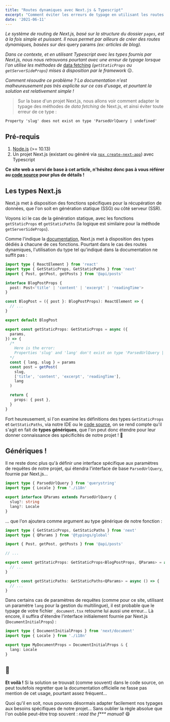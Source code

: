```yaml
---
title: "Routes dynamiques avec Next.js & Typescript"
excerpt: "Comment éviter les erreurs de typage en utilisant les routes dynamiques de Next.js"
date: '2021-06-11'
---
```


_Le système de_ routing _de Next.js, basé sur la structure du dossier `pages`, est à la fois simple et puissant. Il nous permet par ailleurs de créer des routes dynamiques, basées sur des_ query params _(ex: articles de blog)._

_Dans ce contexte, et en utilisant Typescript avec les types fournis par Next.js, nous nous retrouvons pourtant avec une erreur de typage lorsque l'on utilise les méthodes de_ [data fetching](https://nextjs.org/docs/basic-features/data-fetching) _(`getStaticProps` ou `getServerSideProps`) mises à disposition par le framework_ :confounded:.

_Comment résoudre ce problème ? La documentation n'est malheureusement pas très explicite sur ce cas d'usage, et pourtant la solution est relativement simple !_

> Sur la base d'un projet Next.js, nous allons voir comment adapter le typage des méthodes de _data fetching_ de Next.js, et ainsi éviter toute erreur de ce type :
```
Property 'slug' does not exist on type 'ParsedUrlQuery | undefined'
```

## Pré-requis
1. [Node.js](https://nodejs.org/fr/) (>= 10.13)
2. Un projet Next.js (existant ou généré via [`npx create-next-app`](https://nextjs.org/docs/getting-started#setup)) avec Typescript

__Ce site web a servi de base à cet article, n'hésitez donc pas à vous référer au [code source](https://gitlab.com/soykje/soykje.gitlab.io/-/tree/master) pour plus de détails !__

## Les types Next.js
Next.js met à disposition des fonctions spécifiques pour la récupération de données, que l'on soit en génération statique (SSG) ou côté serveur (SSR).

Voyons ici le cas de la génération statique, avec les fonctions `getStaticProps` et `getStaticPaths` (la logique est similaire pour la méthode `getServerSideProps`).

Comme l'indique la [documentation](https://nextjs.org/docs/basic-features/data-fetching#typescript-use-getstaticprops), Next.js met à disposition des types dédiés à chacune de ces fonctions. Pourtant dans le cas des routes dynamiques, l'utilisation du type tel qu'indiqué dans la documentation ne suffit pas :
```typescript
import type { ReactElement } from 'react'
import type { GetStaticProps, GetStaticPaths } from 'next'
import { Post, getPost, getPosts } from '@api/posts'

interface BlogPostProps {
  post: Post<'title' | 'content' | 'excerpt' | 'readingTime'>
}

const BlogPost = ({ post }: BlogPostProps): ReactElement => {
  // ...
}

export default BlogPost

export const getStaticProps: GetStaticProps = async ({
  params,
}) => {
  /*
    Here is the error:
    Properties 'slug' and 'lang' don't exist on type 'ParsedUrlQuery | undefined'
  */
  const { lang, slug } = params
  const post = getPost(
    slug,
    ['title', 'content', 'excerpt', 'readingTime'],
    lang
  )

  return {
    props: { post },
  }
}
```

Fort heureusement, si l'on examine les définitions des types `GetStaticProps` et `GetStaticPaths`, via notre IDE ou le [code source](https://github.com/vercel/next.js/blob/canary/packages/next/types/index.d.ts#L109), on se rend compte qu'il s'agit en fait de **types génériques**, que l'on peut donc étendre pour leur donner connaissance des spécificités de notre projet ! :man_dancing:

## Génériques !
Il ne reste donc plus qu'à définir une interface spécifique aux paramètres de requêtes de notre projet, qui étendra l'interface de base `ParsedUrlQuery`, fournie par Next.js...
```typescript
import type { ParsedUrlQuery } from 'querystring'
import type { Locale } from './i18n'

export interface QParams extends ParsedUrlQuery {
  slug?: string
  lang?: Locale
}
```

... que l'on ajoutera comme argument au type générique de notre fonction :

```typescript
import type { GetStaticProps, GetStaticPaths } from 'next'
import type { QParams } from '@typings/global'

import { Post, getPost, getPosts } from '@api/posts'

// ...

export const getStaticProps: GetStaticProps<BlogPostProps, QParams> = async ({ params }) => {
  // ...
}

export const getStaticPaths: GetStaticPaths<QParams> = async () => {
  // ...
}
```

Dans certains cas de paramètres de requêtes (comme pour ce site, utilisant un paramètre `lang` pour la gestion du multilingue), il est probable que le typage de votre fichier `_document.tsx` retourne lui aussi une erreur... Là encore, il suffira d'étendre l'interface initialement fournie par Next.js (`DocumentInitialProps`) :

```typescript
import type { DocumentInitialProps } from 'next/document'
import type { Locale } from './i18n'

export type MyDocumentProps = DocumentInitialProps & {
  lang: Locale
}
```

## :tada:
**Et voilà !** Si la solution se trouvait (comme souvent) dans le code source, on peut toutefois regretter que la documentation officielle ne fasse pas mention de cet usage, pourtant assez fréquent...

Quoi qu'il en soit, nous pouvons désormais adapter facilement nos typages aux besoins spécifiques de notre projet... Sans oublier la règle absolue que l'on oublie peut-être trop souvent : _read the f*** manual!_ :smile:
